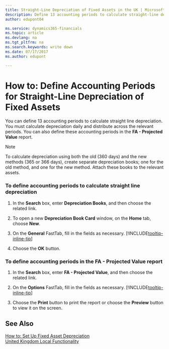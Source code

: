 ```yaml
---
title: Straight-Line Depreciation of Fixed Assets in the UK | Microsoft Docs
description: Define 13 accounting periods to calculate straight-line depreciation in the UK version. You must calculate depreciation daily and distribute across the relevant periods.
author: edupont04

ms.service: dynamics365-financials
ms.topic: article
ms.devlang: na
ms.tgt_pltfrm: na
ms.search.keywords: write down
ms.date: 07/17/2017
ms.author: edupont

---
```

# How to: Define Accounting Periods for Straight-Line Depreciation of Fixed Assets
You can define 13 accounting periods to calculate straight line depreciation. You must calculate depreciation daily and distribute across the relevant periods. You can also define these accounting periods in the **FA - Projected Value** report.  

> [!NOTE]  
>  To calculate depreciation using both the old (360 days) and the new methods (365 or 366 days), create separate depreciation books; one for the old method, and one for the new method. Attach these books to the relevant assets.  

### To define accounting periods to calculate straight line depreciation  

1.  In the **Search** box, enter **Depreciation Books**, and then choose the related link.  

2.  To open a new **Depreciation Book Card** window, on the **Home** tab, choose **New**.  

3.  On the **General** FastTab, fill in the fields as necessary. [!INCLUDE[tooltip-inline-tip](../../includes/tooltip-inline-tip_md.md)]

5.  Choose the **OK** button.  

### To define accounting periods in the FA - Projected Value report  

1.  In the **Search** box, enter **FA - Projected Value**, and then choose the related link.  

2.  On the **Options** FastTab, fill in the fields as necessary. [!INCLUDE[tooltip-inline-tip](../../includes/tooltip-inline-tip_md.md)]

3.  Choose the **Print** button to print the report or choose the **Preview** button to view it on the screen.  

## See Also  
[How to: Set Up Fixed Asset Depreciation](../../fa-how-setup-depreciation.md)  
[United Kingdom Local Functionality](united-kingdom-local-functionality.md)
